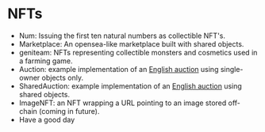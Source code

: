 # NFTs

* Num: Issuing the first ten natural numbers as collectible NFT's.
* Marketplace: An opensea-like marketplace built with shared objects.
* geniteam: NFTs representing collectible monsters and cosmetics used in a farming game.
* Auction: example implementation of an [English auction](https://en.wikipedia.org/wiki/English_auction) using single-owner objects only.
* SharedAuction: example implementation of an [English auction](https://en.wikipedia.org/wiki/English_auction) using shared objects.
* ImageNFT: an NFT wrapping a URL pointing to an image stored off-chain (coming in future).
* Have a good day
